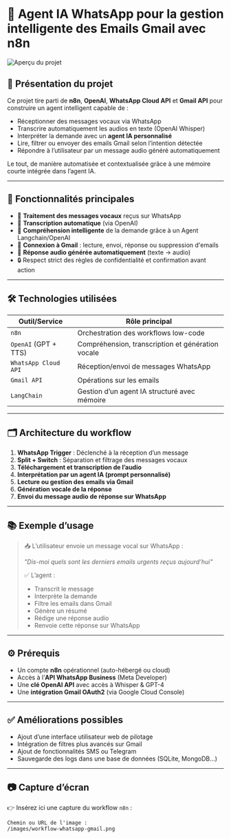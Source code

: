 # 🤖 Agent IA WhatsApp pour la gestion intelligente des Emails Gmail avec n8n

![Aperçu du projet](![image](https://github.com/user-attachments/assets/3083cd74-9e16-40f0-9fa7-059997059642)
) 

## 📌 Présentation du projet

Ce projet tire parti de **n8n**, **OpenAI**, **WhatsApp Cloud API** et **Gmail API** pour construire un agent intelligent capable de :

- Réceptionner des messages vocaux via WhatsApp
- Transcrire automatiquement les audios en texte (OpenAI Whisper)
- Interpréter la demande avec un **agent IA personnalisé**
- Lire, filtrer ou envoyer des emails Gmail selon l’intention détectée
- Répondre à l’utilisateur par un message audio généré automatiquement

Le tout, de manière automatisée et contextualisée grâce à une mémoire courte intégrée dans l’agent IA.

---

## 🧠 Fonctionnalités principales

- 🎤 **Traitement des messages vocaux** reçus sur WhatsApp
- 📝 **Transcription automatique** (via OpenAI)
- 🤖 **Compréhension intelligente** de la demande grâce à un Agent Langchain/OpenAI
- 📧 **Connexion à Gmail** : lecture, envoi, réponse ou suppression d'emails
- 🔁 **Réponse audio générée automatiquement** (texte → audio)
- 🔒 Respect strict des règles de confidentialité et confirmation avant action

---

## 🛠️ Technologies utilisées

| Outil/Service        | Rôle principal                                 |
|----------------------|------------------------------------------------|
| `n8n`                | Orchestration des workflows low-code           |
| `OpenAI` (GPT + TTS) | Compréhension, transcription et génération vocale |
| `WhatsApp Cloud API` | Réception/envoi de messages WhatsApp           |
| `Gmail API`          | Opérations sur les emails                      |
| `LangChain`          | Gestion d’un agent IA structuré avec mémoire   |

---

## 🗂️ Architecture du workflow

1. **WhatsApp Trigger** : Déclenché à la réception d’un message
2. **Split + Switch** : Séparation et filtrage des messages vocaux
3. **Téléchargement et transcription de l’audio**
4. **Interprétation par un agent IA (prompt personnalisé)**
5. **Lecture ou gestion des emails via Gmail**
6. **Génération vocale de la réponse**
7. **Envoi du message audio de réponse sur WhatsApp**

---

## 📚 Exemple d’usage

> 📥 L’utilisateur envoie un message vocal sur WhatsApp :
>  
> *"Dis-moi quels sont les derniers emails urgents reçus aujourd’hui"*
>  
> ✅ L’agent :
> - Transcrit le message
> - Interprète la demande
> - Filtre les emails dans Gmail
> - Génère un résumé
> - Rédige une réponse audio
> - Renvoie cette réponse sur WhatsApp

---

## ⚙️ Prérequis

- Un compte **n8n** opérationnel (auto-hébergé ou cloud)
- Accès à l’**API WhatsApp Business** (Meta Developer)
- Une **clé OpenAI API** avec accès à Whisper & GPT-4
- Une **intégration Gmail OAuth2** (via Google Cloud Console)

---

## ✅ Améliorations possibles

- Ajout d’une interface utilisateur web de pilotage
- Intégration de filtres plus avancés sur Gmail
- Ajout de fonctionnalités SMS ou Telegram
- Sauvegarde des logs dans une base de données (SQLite, MongoDB…)

---

## 📷 Capture d’écran

👉 Insérez ici une capture du workflow `n8n` :

```plaintext
Chemin ou URL de l'image :
/images/workflow-whatsapp-gmail.png
